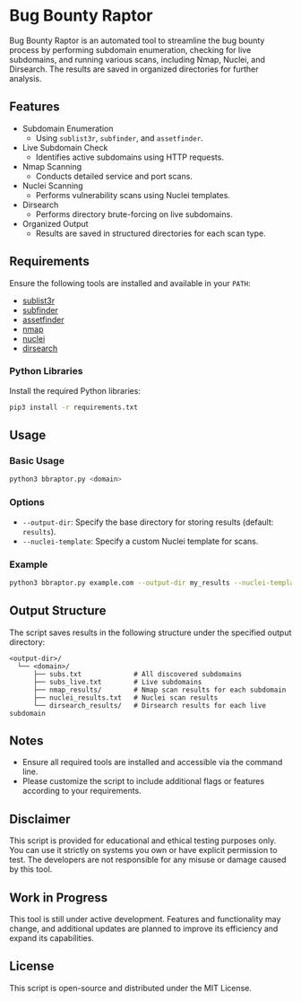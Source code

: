 # Bug Bounty Raptor

Bug Bounty Raptor is an automated tool to streamline the bug bounty process by performing subdomain enumeration, checking for live subdomains, and running various scans, including Nmap, Nuclei, and Dirsearch. The results are saved in organized directories for further analysis.

## Features
- Subdomain Enumeration
  - Using `sublist3r`, `subfinder`, and `assetfinder`.
- Live Subdomain Check
  - Identifies active subdomains using HTTP requests.
- Nmap Scanning
  - Conducts detailed service and port scans.
- Nuclei Scanning
  - Performs vulnerability scans using Nuclei templates.
- Dirsearch
  - Performs directory brute-forcing on live subdomains.
- Organized Output
  - Results are saved in structured directories for each scan type.

## Requirements
Ensure the following tools are installed and available in your `PATH`:
- [sublist3r](https://github.com/aboul3la/Sublist3r)
- [subfinder](https://github.com/projectdiscovery/subfinder)
- [assetfinder](https://github.com/tomnomnom/assetfinder)
- [nmap](https://nmap.org/)
- [nuclei](https://github.com/projectdiscovery/nuclei)
- [dirsearch](https://github.com/maurosoria/dirsearch)

### Python Libraries
Install the required Python libraries:
```bash
pip3 install -r requirements.txt
```

## Usage

### Basic Usage
```bash
python3 bbraptor.py <domain>
```

### Options
- `--output-dir`: Specify the base directory for storing results (default: `results`).
- `--nuclei-template`: Specify a custom Nuclei template for scans.

### Example
```bash
python3 bbraptor.py example.com --output-dir my_results --nuclei-template /path/to/custom-template
```

## Output Structure
The script saves results in the following structure under the specified output directory:
```
<output-dir>/
  └── <domain>/
      ├── subs.txt             # All discovered subdomains
      ├── subs_live.txt        # Live subdomains
      ├── nmap_results/        # Nmap scan results for each subdomain
      ├── nuclei_results.txt   # Nuclei scan results
      └── dirsearch_results/   # Dirsearch results for each live subdomain
```

## Notes
- Ensure all required tools are installed and accessible via the command line.
- Please customize the script to include additional flags or features according to your requirements.

## Disclaimer
This script is provided for educational and ethical testing purposes only. You can use it strictly on systems you own or have explicit permission to test. The developers are not responsible for any misuse or damage caused by this tool.

## Work in Progress
This tool is still under active development. Features and functionality may change, and additional updates are planned to improve its efficiency and expand its capabilities.

## License
This script is open-source and distributed under the MIT License.
